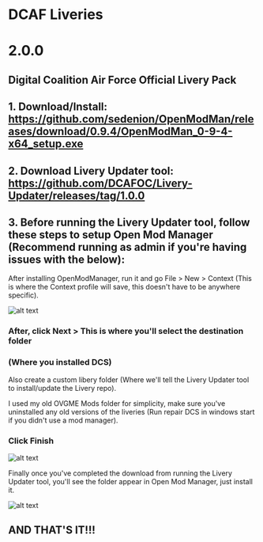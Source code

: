 # DCAF Liveries
# 2.0.0
## Digital Coalition Air Force Official Livery Pack

 ## 1. Download/Install: https://github.com/sedenion/OpenModMan/releases/download/0.9.4/OpenModMan_0-9-4-x64_setup.exe
 ## 2. Download Livery Updater tool: https://github.com/DCAFOC/Livery-Updater/releases/tag/1.0.0
 ## 3. Before running the Livery Updater tool, follow these steps to setup Open Mod Manager (Recommend running as admin if you're having issues with the below):
 
After installing OpenModManager, run it and go File > New > Context
(This is where the Context profile will save, this doesn't have to be anywhere specific).
  
![alt text](https://imgur.com/ZitQ4uV.png)

### After, click Next > This is where you'll select the destination folder 

### (Where you installed DCS)

Also create a custom libery folder (Where we'll tell the Livery Updater tool to install/update the Livery repo).

I used my old OVGME Mods folder for simplicity, make sure you've uninstalled any old versions of the liveries (Run repair DCS in windows start if you didn't use a mod manager).

### Click Finish

![alt text](https://imgur.com/ZM5n53a.png)

Finally once you've completed the download from running the Livery Updater tool, you'll see the folder appear in Open Mod Manager, just install it. 

![alt text](https://imgur.com/j3QApiM.png)

## AND THAT'S IT!!!